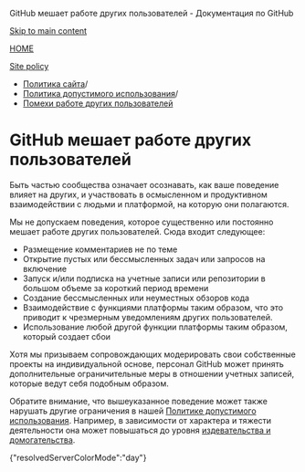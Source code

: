 GitHub мешает работе других пользователей - Документация по GitHub

[Skip to main content](#main-content)

[HOME](/ru)

[Site policy](/ru/site-policy)

* [Политика сайта](/ru/site-policy)/
* [Политика допустимого использования](/ru/site-policy/acceptable-use-policies)/
* [Помехи работе других пользователей](/ru/site-policy/acceptable-use-policies/github-disrupting-the-experience-of-other-users)

GitHub мешает работе других пользователей
==========

Быть частью сообщества означает осознавать, как ваше поведение влияет на других, и участвовать в осмысленном и продуктивном взаимодействии с людьми и платформой, на которую они полагаются.

Мы не допускаем поведения, которое существенно или постоянно мешает работе других пользователей. Сюда входит следующее:

* Размещение комментариев не по теме
* Открытие пустых или бессмысленных задач или запросов на включение
* Запуск и/или подписка на учетные записи или репозитории в большом объеме за короткий период времени
* Создание бессмысленных или неуместных обзоров кода
* Взаимодействие с функциями платформы таким образом, что это приводит к чрезмерным уведомлениям других пользователей.
* Использование любой другой функции платформы таким образом, который создает сбои

Хотя мы призываем сопровождающих модерировать свои собственные проекты на индивидуальной основе, персонал GitHub может принять дополнительные ограничительные меры в отношении учетных записей, которые ведут себя подобным образом.

Обратите внимание, что вышеуказанное поведение может также нарушать другие ограничения в нашей [Политике допустимого использования](/ru/site-policy/acceptable-use-policies/github-acceptable-use-policies). Например, в зависимости от характера и тяжести деятельности она может повышаться до уровня [издевательства и домогательства](/ru/site-policy/acceptable-use-policies/github-bullying-and-harassment).

{"resolvedServerColorMode":"day"}
